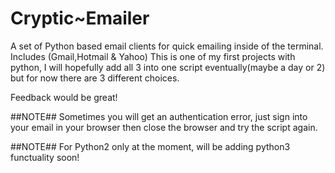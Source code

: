 # Cryptic~Emailer

A set of Python based email clients for quick emailing inside of the terminal. Includes (Gmail,Hotmail &amp; Yahoo)
This is one of my first projects with python, I will hopefully add all 3 into one script eventually(maybe a day or 2) but for now there are 3 different choices.

Feedback would be great!

##NOTE## Sometimes you will get an authentication error, just sign into your email in your browser then close the browser and try the script again.

##NOTE## For Python2 only at the moment, will be adding python3 functuality soon!
